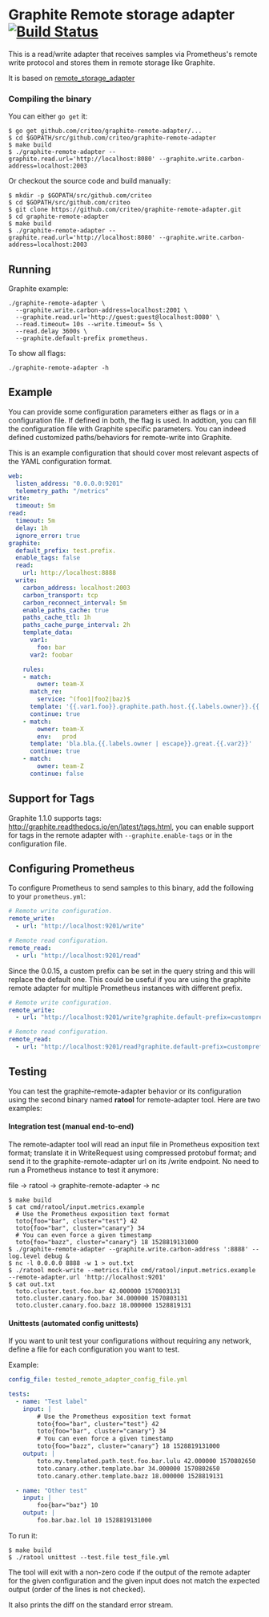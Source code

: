 # Graphite Remote storage adapter [![Build Status](https://travis-ci.org/criteo/graphite-remote-adapter.svg?branch=master)](https://travis-ci.org/criteo/graphite-remote-adapter)

This is a read/write adapter that receives samples via Prometheus's remote write
protocol and stores them in remote storage like Graphite.

It is based on [remote_storage_adapter](https://github.com/prometheus/prometheus/tree/master/documentation/examples/remote_storage/remote_storage_adapter)

### Compiling the binary

You can either `go get` it:

```
$ go get github.com/criteo/graphite-remote-adapter/...
$ cd $GOPATH/src/github.com/criteo/graphite-remote-adapter
$ make build
$ ./graphite-remote-adapter --graphite.read.url='http://localhost:8080' --graphite.write.carbon-address=localhost:2003
```

Or checkout the source code and build manually:

```
$ mkdir -p $GOPATH/src/github.com/criteo
$ cd $GOPATH/src/github.com/criteo
$ git clone https://github.com/criteo/graphite-remote-adapter.git
$ cd graphite-remote-adapter
$ make build
$ ./graphite-remote-adapter --graphite.read.url='http://localhost:8080' --graphite.write.carbon-address=localhost:2003
```

## Running

Graphite example:

```
./graphite-remote-adapter \
  --graphite.write.carbon-address=localhost:2001 \
  --graphite.read.url='http://guest:guest@localhost:8080' \
  --read.timeout= 10s --write.timeout= 5s \
  --read.delay 3600s \
  --graphite.default-prefix prometheus.
```

To show all flags:

```
./graphite-remote-adapter -h
```

## Example
You can provide some configuration parameters either as flags or in a configuration file. If defined in both, the flag is used.
In addtion, you can fill the configuration file with Graphite specific parameters. You can indeed defined customized paths/behaviors for remote-write into Graphite.

This is an example configuration that should cover most relevant aspects of the YAML configuration format.

```yaml
web:
  listen_address: "0.0.0.0:9201"
  telemetry_path: "/metrics"
write:
  timeout: 5m
read:
  timeout: 5m
  delay: 1h
  ignore_error: true
graphite:
  default_prefix: test.prefix.
  enable_tags: false
  read:
    url: http://localhost:8888
  write:
    carbon_address: localhost:2003
    carbon_transport: tcp
    carbon_reconnect_interval: 5m
    enable_paths_cache: true
    paths_cache_ttl: 1h
    paths_cache_purge_interval: 2h
    template_data:
      var1:
        foo: bar
      var2: foobar

    rules:
    - match:
        owner: team-X
      match_re:
        service: ^(foo1|foo2|baz)$
      template: '{{.var1.foo}}.graphite.path.host.{{.labels.owner}}.{{.labels.service}}{{if ne .labels.env "prod"}}.{{.labels.env}}{{end}}'
      continue: true
    - match:
        owner: team-X
        env:   prod
      template: 'bla.bla.{{.labels.owner | escape}}.great.{{.var2}}'
      continue: true
    - match:
        owner: team-Z
      continue: false

```

## Support for Tags

Graphite 1.1.0 supports tags: http://graphite.readthedocs.io/en/latest/tags.html, you can
enable support for tags in the remote adapter with `--graphite.enable-tags` or in the
configuration file.

## Configuring Prometheus

To configure Prometheus to send samples to this binary, add the following to your `prometheus.yml`:

```yaml
# Remote write configuration.
remote_write:
  - url: "http://localhost:9201/write"

# Remote read configuration.
remote_read:
  - url: "http://localhost:9201/read"
```

Since the 0.0.15, a custom prefix can be set in the query string and this will replace the default one. This could be useful if you are using the graphite remote adapter for multiple Prometheus instances with different prefix.

```yaml
# Remote write configuration.
remote_write:
  - url: "http://localhost:9201/write?graphite.default-prefix=customprefix."

# Remote read configuration.
remote_read:
  - url: "http://localhost:9201/read?graphite.default-prefix=customprefix."
```

## Testing

You can test the graphite-remote-adapter behavior or its configuration using the second binary named **ratool** for remote-adapter tool.
Here are two examples:

#### Integration test (manual end-to-end)

The remote-adapter tool will read an input file in Prometheus exposition text format;
translate it in WriteRequest using compressed protobuf format; and send it to
the graphite-remote-adapter url on its /write endpoint.
No need to run a Prometheus instance to test it anymore:

file -> ratool -> graphite-remote-adapter -> nc
```
$ make build
$ cat cmd/ratool/input.metrics.example
  # Use the Prometheus exposition text format
  toto{foo="bar", cluster="test"} 42
  toto{foo="bar", cluster="canary"} 34
  # You can even force a given timestamp
  toto{foo="bazz", cluster="canary"} 18 1528819131000
$ ./graphite-remote-adapter --graphite.write.carbon-address ':8888' --log.level debug &
$ nc -l 0.0.0.0 8888 -w 1 > out.txt
$ ./ratool mock-write --metrics.file cmd/ratool/input.metrics.example --remote-adapter.url 'http://localhost:9201'
$ cat out.txt
  toto.cluster.test.foo.bar 42.000000 1570803131
  toto.cluster.canary.foo.bar 34.000000 1570803131
  toto.cluster.canary.foo.bazz 18.000000 1528819131
```

#### Unittests (automated config unittests)

If you want to unit test your configurations without requiring any network, define a file for each configuration you
want to test.

Example:

```yaml
config_file: tested_remote_adapter_config_file.yml

tests:
  - name: "Test label"
    input: |
        # Use the Prometheus exposition text format
        toto{foo="bar", cluster="test"} 42
        toto{foo="bar", cluster="canary"} 34
        # You can even force a given timestamp
        toto{foo="bazz", cluster="canary"} 18 1528819131000
    output: |
        toto.my.templated.path.test.foo.bar.lulu 42.000000 1570802650
        toto.canary.other.template.bar 34.000000 1570802650
        toto.canary.other.template.bazz 18.000000 1528819131

  - name: "Other test"
    input: |
        foo{bar="baz"} 10
    output: |
        foo.bar.baz.lol 10 1528819131000
```

To run it:

```
$ make build
$ ./ratool unittest --test.file test_file.yml
```

The tool will exit with a non-zero code if the output of the remote adapter for the given configuration and the given 
input does not match the expected output (order of the lines is not checked). 

It also prints the diff on the standard error stream. 
